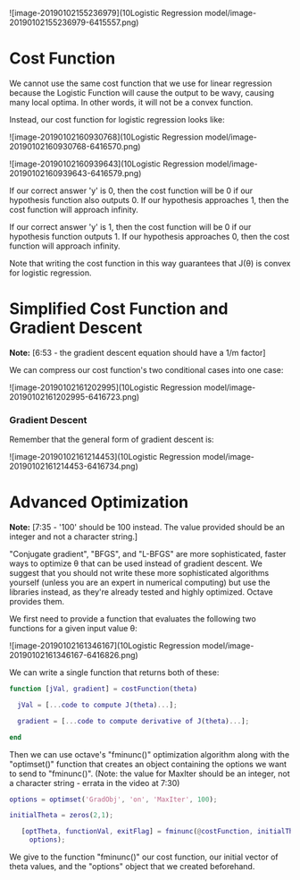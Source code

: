 ![image-20190102155236979](10Logistic Regression model/image-20190102155236979-6415557.png)



# Cost Function

We cannot use the same cost function that we use for linear regression because the Logistic Function will cause the output to be wavy, causing many local optima. In other words, it will not be a convex function.

Instead, our cost function for logistic regression looks like:



![image-20190102160930768](10Logistic Regression model/image-20190102160930768-6416570.png)

![image-20190102160939643](10Logistic Regression model/image-20190102160939643-6416579.png)

If our correct answer 'y' is 0, then the cost function will be 0 if our hypothesis function also outputs 0. If our hypothesis approaches 1, then the cost function will approach infinity.

If our correct answer 'y' is 1, then the cost function will be 0 if our hypothesis function outputs 1. If our hypothesis approaches 0, then the cost function will approach infinity.

Note that writing the cost function in this way guarantees that J(θ) is convex for logistic regression.

# Simplified Cost Function and Gradient Descent

**Note:** [6:53 - the gradient descent equation should have a 1/m factor]

We can compress our cost function's two conditional cases into one case:

![image-20190102161202995](10Logistic Regression model/image-20190102161202995-6416723.png)

### **Gradient Descent**

Remember that the general form of gradient descent is:

![image-20190102161214453](10Logistic Regression model/image-20190102161214453-6416734.png)



# Advanced Optimization

**Note:** [7:35 - '100' should be 100 instead. The value provided should be an integer and not a character string.]

"Conjugate gradient", "BFGS", and "L-BFGS" are more sophisticated, faster ways to optimize θ that can be used instead of gradient descent. We suggest that you should not write these more sophisticated algorithms yourself (unless you are an expert in numerical computing) but use the libraries instead, as they're already tested and highly optimized. Octave provides them.

We first need to provide a function that evaluates the following two functions for a given input value θ:

![image-20190102161346167](10Logistic Regression model/image-20190102161346167-6416826.png)

We can write a single function that returns both of these:

```matlab
function [jVal, gradient] = costFunction(theta)

  jVal = [...code to compute J(theta)...];

  gradient = [...code to compute derivative of J(theta)...];

end
```

Then we can use octave's "fminunc()" optimization algorithm along with the "optimset()" function that creates an object containing the options we want to send to "fminunc()". (Note: the value for MaxIter should be an integer, not a character string - errata in the video at 7:30)

```matlab
options = optimset('GradObj', 'on', 'MaxIter', 100);

initialTheta = zeros(2,1);

   [optTheta, functionVal, exitFlag] = fminunc(@costFunction, initialTheta, 
     options);
```

We give to the function "fminunc()" our cost function, our initial vector of theta values, and the "options" object that we created beforehand.